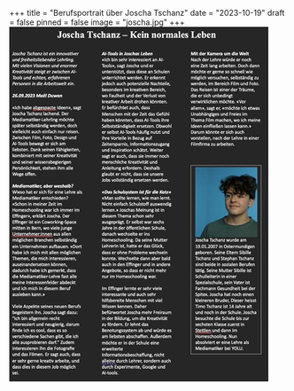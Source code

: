 +++
title = "Berufsportrait über Joscha Tschanz"
date = "2023-10-19"
draft = false
pinned = false
image = "joscha.jpg"
+++
![](mittel-bildschirmfoto-2023-10-19-um-09.40.03-.jpeg)